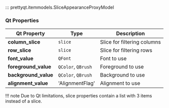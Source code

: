 ::: prettyqt.itemmodels.SliceAppearanceProxyModel

### Qt Properties

| Qt Property          | Type               | Description                  |
| ---------------------|--------------------| ---------------------------- |
| **column_slice**     | `slice`            | Slice for filtering columns  |
| **row_slice**        | `slice`            | Slice for filtering rows     |
| **font_value**       | `QFont`            | Font to use                  |
| **foreground_value** | `QColor`, `QBrush` | Foreground to use            |
| **background_value** | `QColor`, `QBrush` | Background to use            |
| **alignment_value**  | 'AlignmentFlag'    | Alignment to use             |

!!! note
    Due to Qt limitations, slice properties contain a list with 3 items instead of a slice.
